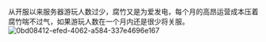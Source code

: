 从开服以来服务器游玩人数过少，腐竹又是为爱发电，每个月的高昂运营成本压着腐竹喘不过气，如果游玩人数在一个月内还是很少将关服。
![0bd08412-efed-4062-a584-337e4696e167](https://github.com/user-attachments/assets/a54bf56e-ec0d-4355-941a-e0912c803c38)
